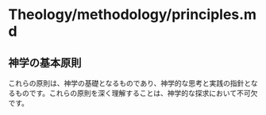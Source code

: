 # Theology/methodology/principles.md

## 神学の基本原則

これらの原則は、神学の基礎となるものであり、神学的な思考と実践の指針となるものです。これらの原則を深く理解することは、神学的な探求において不可欠です。